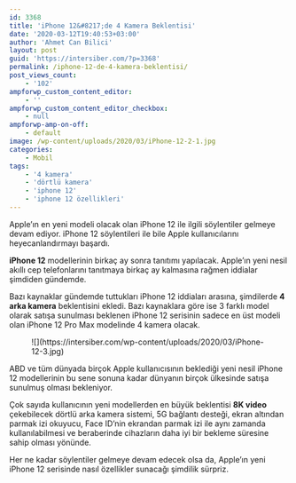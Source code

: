 ```yaml
---
id: 3368
title: 'iPhone 12&#8217;de 4 Kamera Beklentisi'
date: '2020-03-12T19:40:53+03:00'
author: 'Ahmet Can Bilici'
layout: post
guid: 'https://intersiber.com/?p=3368'
permalink: /iphone-12-de-4-kamera-beklentisi/
post_views_count:
    - '102'
ampforwp_custom_content_editor:
    - ''
ampforwp_custom_content_editor_checkbox:
    - null
ampforwp-amp-on-off:
    - default
image: /wp-content/uploads/2020/03/iPhone-12-2-1.jpg
categories:
    - Mobil
tags:
    - '4 kamera'
    - 'dörtlü kamera'
    - 'iphone 12'
    - 'iphone 12 özellikleri'
---
```


Apple’ın en yeni modeli olacak olan iPhone 12 ile ilgili söylentiler gelmeye devam ediyor. iPhone 12 söylentileri ile bile Apple kullanıcılarını heyecanlandırmayı başardı.

**iPhone 12** modellerinin birkaç ay sonra tanıtımı yapılacak. Apple’ın yeni nesil akıllı cep telefonlarını tanıtmaya birkaç ay kalmasına rağmen iddialar şimdiden gündemde.

Bazı kaynaklar gündemde tuttukları iPhone 12 iddiaları arasına, şimdilerde **4 arka kamera** beklentisini ekledi. Bazı kaynaklara göre ise 3 farklı model olarak satışa sunulması beklenen iPhone 12 serisinin sadece en üst modeli olan iPhone 12 Pro Max modelinde 4 kamera olacak.

<figure class="wp-block-image size-large">![](https://intersiber.com/wp-content/uploads/2020/03/iPhone-12-3.jpg)</figure>ABD ve tüm dünyada birçok Apple kullanıcısının beklediği yeni nesil iPhone 12 modellerinin bu sene sonuna kadar dünyanın birçok ülkesinde satışa sunulmuş olması bekleniyor.

Çok sayıda kullanıcının yeni modellerden en büyük beklentisi **8K video** çekebilecek dörtlü arka kamera sistemi, 5G bağlantı desteği, ekran altından parmak izi okuyucu, Face ID’nin ekrandan parmak izi ile aynı zamanda kullanılabilmesi ve beraberinde cihazların daha iyi bir bekleme süresine sahip olması yönünde.

Her ne kadar söylentiler gelmeye devam edecek olsa da, Apple’ın yeni iPhone 12 serisinde nasıl özellikler sunacağı şimdilik sürpriz.